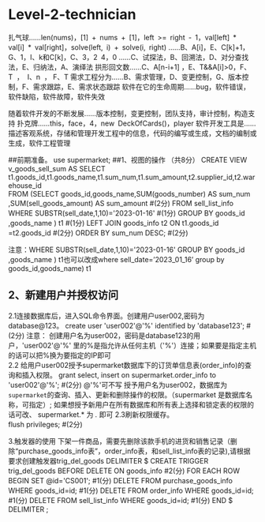 # Level-2-technician
扎气球……len(nums)，[1] + nums + [1]，left >= right - 1，val[left] * val[i] * val[right]，solve(left, i) + solve(i, right)
……B、A[i]，E、C[k]+1，G、1，I、k和C[k]，C、3，2 4，0
……C、试探法，B、回溯法，D、对分查找法，E、归纳法，A、演绎法
拱形回文数……C、A[n-i+1] ，E、T&&A[i]>0，F、T  ，  I、n  ， F、T
需求工程分为……B、需求管理，D、变更控制，G、版本控制，F、需求跟踪，E、需求状态跟踪
软件在它的生命周期……bug，软件错误，软件缺陷，软件故障，软件失效

随着软件开发的不断发展……版本控制，变更控制，团队支持，审计控制，构造支持
扑克牌……this，face，4，new DeckOfCards()，player
软件开发工具是……描述客观系统，存储和管理开发工程中的信息，代码的编写或生成，文档的编制或生成，软件工程管理

##前期准备。
use supermarket;
##1、视图的操作 （共8分）
CREATE VIEW v_goods_sell_sum AS
SELECT t1.goods_id,t1.goods_name,t1.sum_num,t1.sum_amount,t2.supplier_id,t2.warehouse_id             
FROM
(SELECT goods_id,goods_name,SUM(goods_number) AS sum_num ,SUM(sell_goods_amount) AS sum_amount            #(2分)
FROM sell_list_info
WHERE SUBSTR(sell_date,1,10)='2023-01-16' #(1分)
GROUP BY goods_id ,goods_name ) t1    #(1分)
LEFT JOIN goods_info t2  ON  t1.goods_id =t2.goods_id    #(2分)
ORDER BY sum_num DESC;   #(2分)

注意：WHERE SUBSTR(sell_date,1,10)='2023-01-16' GROUP BY goods_id ,goods_name ) t1也可以改成where sell_date=’2023_01_16’ group by  goods_id,goods_name) t1

## 2、新建用户并授权访问
2.1连接数据库后，进入SQL命令界面。创建用户user002,密码为database@123。
create user 'user002'@'%' identified by 'database123';    #(2分)
  注意： 创建用户名为user002，密码是database123的用户，'user002'@'%' 里的%是指允许从任何主机（'%'）连接；如果要是指定主机的话可以把%换为要指定的IP即可   
2.2 给用户user002授予supermarket数据库下的订货单信息表(order_info)的查询和插入权限。
grant select, insert  on supermarket.order_info   to 'user002'@'%';   #(2分) @'%'可不写
   授予用户名为user002，数据库为` supermarket `的查询、插入、更新和删除操作的权限。（supermarket 是数据库名称，可指定）;
   如果想授予新用户在所有数据库和所有表上选择和锁定表的权限的话可改、 supermarket.* 为  *.* 即可
2.3刷新权限缓存。 	
  flush privileges;      #(2分)   

3.触发器的使用
下架一件商品，需要先删除该款手机的进货和销售记录（删除“purchase_goods_info表”，order_info表，和sell_list_info表的记录),请根据要求创建触发器trig_del_goods
DELIMITER $
CREATE TRIGGER trig_del_goods  BEFORE DELETE  ON   goods_info  #2(分)
FOR EACH ROW 
BEGIN
SET @id='CS001';              #1(分) 
DELETE FROM purchase_goods_info WHERE goods_id=id;    #1(分)
DELETE FROM order_info WHERE goods_id=id;              #1(分)
DELETE FROM sell_list_info WHERE goods_id=id;             #1(分)
END $
DELIMITER ;
